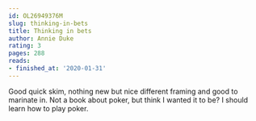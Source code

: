 ```yaml
---
id: OL26949376M
slug: thinking-in-bets
title: Thinking in bets
author: Annie Duke
rating: 3
pages: 288
reads:
- finished_at: '2020-01-31'
---
```

Good quick skim, nothing new but nice different framing and good to marinate in. Not a book about poker, but think I wanted it to be? I should learn how to play poker.
